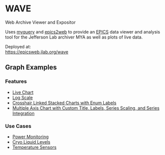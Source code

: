 # WAVE
Web Archive Viewer and Expositor   

Uses [myquery](https://github.com/JeffersonLab/myquery) and [epics2web](https://github.com/JeffersonLab/epics2web) to provide an [EPICS](https://en.wikipedia.org/wiki/EPICS) data viewer and analysis tool for the Jefferson Lab archiver MYA as well as plots of live data.

Deployed at:    
https://epicsweb.jlab.org/wave

## Graph Examples
### Features
   - [Live Chart](https://epicsweb.jlab.org/wave/?start=2020-05-13+13%3A02%3A52&end=2020-05-13+13%3A07%3A52&myaDeployment=ops&myaLimit=100000&windowMinutes=5&title=&fullscreen=false&layoutMode=1&viewerMode=2&pv=IBC2C21AIMAGuV&IBC2C21AIMAGuVlabel=IBC2C21AIMAGuV&IBC2C21AIMAGuVcolor=%23a6cee3&IBC2C21AIMAGuVyAxisLabel=%C2%B5V&IBC2C21AIMAGuVyAxisMin=&IBC2C21AIMAGuVyAxisMax=&IBC2C21AIMAGuVyAxisLog&IBC2C21AIMAGuVscaler=)
   - [Log Scale](https://epicsweb.jlab.org/wave/?start=2020-03-25+01%3A00%3A00&end=2020-03-26+07%3A00%3A00&myaDeployment=ops&myaLimit=100000&title=&fullscreen=true&layoutMode=1&viewerMode=1&pv=VIP1L05BLOG&VIP1L05BLOGlabel=VIP1L05BLOG&VIP1L05BLOGcolor=blue&VIP1L05BLOGyAxisLabel=+&VIP1L05BLOGyAxisMin=&VIP1L05BLOGyAxisMax=&VIP1L05BLOGyAxisLog=true&VIP1L05BLOGscaler=)
   - [Crosshair Linked Stacked Charts with Enum Labels](https://epicsweb.jlab.org/wave/?start=2019-12-16+18%3A45%3A00&end=2019-12-16+19%3A00%3A00&myaDeployment=ops&myaLimit=100000&title=&fullscreen=true&layoutMode=1&viewerMode=1&pv=ISD0I011G&pv=IGL1I00BEAMODE&pv=IGL1I00HALLAMODE&pv=MMSHLALASERA&ISD0I011Glabel=FSD+Master&ISD0I011Gcolor=red&ISD0I011GyAxisLabel=&ISD0I011GyAxisMin=&ISD0I011GyAxisMax=&ISD0I011Gscaler=&IGL1I00BEAMODElabel=Laser+Mode+Master&IGL1I00BEAMODEcolor=blue&IGL1I00BEAMODEyAxisLabel=&IGL1I00BEAMODEyAxisMin=&IGL1I00BEAMODEyAxisMax=&IGL1I00BEAMODEscaler=&IGL1I00HALLAMODElabel=Laser+A+Mode&IGL1I00HALLAMODEcolor=hotpink&IGL1I00HALLAMODEyAxisLabel=&IGL1I00HALLAMODEyAxisMin=&IGL1I00HALLAMODEyAxisMax=&IGL1I00HALLAMODEscaler=&MMSHLALASERAlabel=Hall+A+Using+Laser+A%3F&MMSHLALASERAcolor=green&MMSHLALASERAyAxisLabel=&MMSHLALASERAyAxisMin=&MMSHLALASERAyAxisMax=&MMSHLALASERAscaler=&MMSHLALASERByAxisLabel=&MMSHLALASERByAxisMin=&MMSHLALASERByAxisMax=&MMSHLALASERBscaler=&MMSHLALASERCyAxisLabel=&MMSHLALASERCyAxisMin=&MMSHLALASERCyAxisMax=&MMSHLALASERCscaler=&MMSHLALASERDyAxisLabel=&MMSHLALASERDyAxisMin=&MMSHLALASERDyAxisMax=&MMSHLALASERDscaler=&ISD0I011GyAxisLog=&IGL1I00BEAMODEyAxisLog=&IGL1I00HALLAMODEyAxisLog=&MMSHLALASERAyAxisLog=)
   - [Multiple Axis Chart with Custom Title, Labels, Series Scaling, and Series Integration](https://epicsweb.jlab.org/wave/?start=2019-08-12+00%3A00%3A00&end=2019-08-13+00%3A00%3A00&myaDeployment=history&myaLimit=100000&layoutMode=3&viewerMode=1&pv=IGL1I00POTcurrent&pv=accumulate%28IGL1I00POTcurrent%29&title=Gun&fullscreen=false&IBC1H04CRCUR2yAxisLabel=uA&IBC0R08CRCUR1yAxisLabel=uA&IBC2C24CRCUR3yAxisLabel=uA&IBC3H00CRCUR4yAxisLabel=uA&IBCAD00CRCUR6yAxisLabel=uA&IGL1I00POTcurrentlabel=Current&IGL1I00POTcurrentcolor=red&IGL1I00POTcurrentyAxisLabel=microAmps&IGL1I00POTcurrentyAxisMin=&IGL1I00POTcurrentyAxisMax=&IGL1I00POTcurrentscaler=&IBC0R08CRCUR1yAxisMin=&IBC0R08CRCUR1yAxisMax=&IBC0R08CRCUR1scaler=&IBC1H04CRCUR2yAxisMin=&IBC1H04CRCUR2yAxisMax=&IBC1H04CRCUR2scaler=&IBC2C24CRCUR3yAxisMin=&IBC2C24CRCUR3yAxisMax=&IBC2C24CRCUR3scaler=&IBC3H00CRCUR4yAxisMin=&IBC3H00CRCUR4yAxisMax=&IBC3H00CRCUR4scaler=&IBCAD00CRCUR6yAxisMin=&IBCAD00CRCUR6yAxisMax=&IBCAD00CRCUR6scaler=&accumulate%28IGL1I00POTcurrent%29label=Charge&accumulate%28IGL1I00POTcurrent%29color=blue&accumulate%28IGL1I00POTcurrent%29yAxisLabel=Coulombs&accumulate%28IGL1I00POTcurrent%29yAxisMin=&accumulate%28IGL1I00POTcurrent%29yAxisMax=&accumulate%28IGL1I00POTcurrent%29scaler=0.001&IGL1I00POTcurrentyAxisLog&accumulate%28IGL1I00POTcurrent%29yAxisLog=&windowMinutes=30)
### Use Cases
   - [Power Monitoring](https://epicsweb.jlab.org/wave/?start=2020-03-25+00%3A00%3A00&end=2020-03-27+00%3A00%3A00&myaDeployment=ops&myaLimit=100000&title=&fullscreen=true&layoutMode=2&viewerMode=1&pv=40MVA%3AtotkW&pv=33MVA%3AtotkW&40MVA%3AtotkWlabel=40MVA&40MVA%3AtotkWcolor=%23a6cee3&40MVA%3AtotkWyAxisLabel=Megawatts&40MVA%3AtotkWyAxisMin=&40MVA%3AtotkWyAxisMax=&40MVA%3AtotkWyAxisLog&40MVA%3AtotkWscaler=0.001&33MVA%3AtotkWlabel=33MVA&33MVA%3AtotkWcolor=%231f78b4&33MVA%3AtotkWyAxisLabel=&33MVA%3AtotkWyAxisMin=&33MVA%3AtotkWyAxisMax=&33MVA%3AtotkWyAxisLog&33MVA%3AtotkWscaler=0.001)
   - [Cryo Liquid Levels](https://epicsweb.jlab.org/wave/?start=2020-03-25+00%3A00%3A00&end=2020-03-27+00%3A00%3A00&myaDeployment=ops&myaLimit=100000&title=Liquid+Levels&fullscreen=true&layoutMode=2&viewerMode=1&pv=CLL2L0450&pv=CLL2L0950&CLL2L0450label=2L04&CLL2L0450color=%23a6cee3&CLL2L0450yAxisLabel=+&CLL2L0450yAxisMin=&CLL2L0450yAxisMax=&CLL2L0450yAxisLog&CLL2L0450scaler=&CLL2L0950label=2L09&CLL2L0950color=%231f78b4&CLL2L0950yAxisLabel=&CLL2L0950yAxisMin=&CLL2L0950yAxisMax=&CLL2L0950yAxisLog&CLL2L0950scaler=)
   - [Temperature Sensors](https://epicsweb.jlab.org/wave/?start=2020-05-21+11%3A16%3A10&end=2020-05-21+11%3A21%3A10&myaDeployment=ops&myaLimit=100000&windowMinutes=30&title=&fullscreen=true&layoutMode=2&viewerMode=2&pv=tempSensorA&pv=tempSensorB&pv=tempSensorC&tempSensorAlabel=Sensor+A&tempSensorAcolor=red&tempSensorAyAxisLabel=%C2%B0F&tempSensorAyAxisMin=&tempSensorAyAxisMax=&tempSensorAyAxisLog&tempSensorAscaler=&tempSensorBlabel=Sensor+B&tempSensorBcolor=blue&tempSensorByAxisLabel=&tempSensorByAxisMin=&tempSensorByAxisMax=&tempSensorByAxisLog&tempSensorBscaler=&tempSensorClabel=Sensor+C&tempSensorCcolor=green&tempSensorCyAxisLabel=&tempSensorCyAxisMin=&tempSensorCyAxisMax=&tempSensorCyAxisLog&tempSensorCscaler=)
